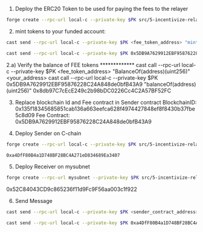 

1. Deploy the ERC20 Token to be used for paying the fees to the relayer
```bash
forge create --rpc-url local-c --private-key $PK src/5-incentivize-relayer/ERC20FeeToken.sol:FeeToken 

```


2. mint tokens to your funded account: 

```bash
cast send --rpc-url local-c --private-key $PK <fee_token_address> "mint(address,uint256)" <your_address> <Amount_to_mint>

cast send --rpc-url local-c --private-key $PK 0x5DB9A7629912EBF95876228C24A848de0bfB43A9 "mint(address,uint256)" 0x8db97C7cEcE249c2b98bDC0226Cc4C2A57BF52FC 10000000000000000000

```

2.a) Verify the balance of FEE tokens  *************
cast call --rpc-url local-c --private-key $PK <fee_token_address> "BalanceOf(address)(uint256)" <your_address>
cast call --rpc-url local-c --private-key $PK 0x5DB9A7629912EBF95876228C24A848de0bfB43A9 "balanceOf(address)(uint256)" 0x8db97C7cEcE249c2b98bDC0226Cc4C2A57BF52FC


3. Replace blockchain Id and Fee contract in Sender contract
BlockchainID: 0x135f18345685851cab136a663eefca628f4974427848ef8f8430b37fbe5c8d09 
Fee Contract: 0x5DB9A7629912EBF95876228C24A848de0bfB43A9

4. Deploy Sender on C-chain
```bash
forge create --rpc-url local-c --private-key $PK src/5-incentivize-relayer/NFTMinterSenderWithFeesOnSource.sol:NFTMinterSenderWithFeesOnSource 

0xa4DfF80B4a1D748BF28BC4A271eD834689Ea3407
```

5. Deploy Receiver on mysubnet
```bash
forge create --rpc-url mysubnet --private-key $PK src/5-incentivize-relayer/NFTMinterReceiver.sol:NFTMinterReceiverOnDestination
```

0x52C84043CD9c865236f11d9Fc9F56aa003c1f922

6. Send Message
```bash
cast send --rpc-url local-c --private-key $PK <sender_contract_address> "sendMessage(address,string,string)" <receiver_contract_address> <name> <symbol>

cast send --rpc-url local-c --private-key $PK 0xa4DfF80B4a1D748BF28BC4A271eD834689Ea3407 "sendCreateNFTMessage(address,string,string)" 0x52C84043CD9c865236f11d9Fc9F56aa003c1f922 MyNFT MYN
```


